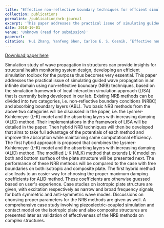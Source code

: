 ```yaml
---
title: "Effective non-reflective boundary techniques for effcient simulation of guided wave propagation"
collection: publications
permalink: /publication/nrb-journal
excerpt: 'This paper addresses the practical issue of simulating guided wave propagation in an infinite domain using non-reflective boundary (NRB) techniques, based on the simulation framework of local interaction simulation approach (LISA) that is currently being developed in our lab.'
date: 2018-10-01
venue: 'Unknown (read for submission)'
paperurl: 
citation: 'Hui Zhang, Yanfeng Shen, Carlos E. S. Cesnik, “Effective non-reflective boundary techniques for efficient simulation of guided wave propagation”. (Journal paper ready for submission, 2018).'
---
```


[Download paper here](/files/papers/Zhang-et-al_Journal_wait_for_submission.pdf)

Simulation study of wave propagation in structures can provide insights for structural health monitoring system design, developing an efficient simulation toolbox for the purpose thus becomes very essential. This paper addresses the practical issue of simulating guided wave propagation in an infinite domain using non-reflective boundary (NRB) techniques, based on the simulation framework of local interaction simulation approach (LISA) that is currently being developed in our lab. Existing NRB methods can be divided into two categories, i.e. non-reflective boundary conditions (NRBC) and absorbing boundary layers (ABL). Two basic NRB methods from the above two categories will be discussed in the paper, i.e. the Lysmer-Kuhlemeyer (L-K) model and the absorbing layers with increasing damping (ALID) method. Their implementations in the framework of LISA will be detailed in the paper. Then hybrid NRB techniques will then be developed that aims to take full advantage of the potentials of each method and improve the absorption while maintaining same computational efficiency. The first hybrid approach is proposed that combines the Lysmer-Kuhlemeyer (L-K) model and the absorbing layers with increasing damping (ALID) method. The modified L-K (MLK) method that extends L-K model on both and bottom surface of the plate structure will be presented next. The performance of these NRB methods will be compared to the case with free boundaries on both isotropic and composite plate. The first hybrid method also leads to an easier way for choosing the proper maximum damping coefficients for ALID method. These coefficients are otherwise guessed based on user's experience. Case studies on isotropic plate structure are given, with excitation respectively as narrow and broad frequency signals, for both symmetric and anti-symmetric wave modes. Discussions on choosing proper parameters for the NRB methods are given as well. A comprehensive case study involving piezoelectric-coupled simulation and contact model on the isotropic plate and also composite structures are presented later as validation of effectiveness of the NRB methods on complex structures.
